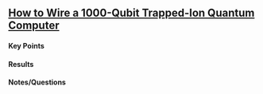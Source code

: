 ## [How to Wire a 1000-Qubit Trapped-Ion Quantum Computer](https://journals.aps.org/prxquantum/abstract/10.1103/PRXQuantum.4.040313)

#### Key Points

#### Results

#### Notes/Questions
